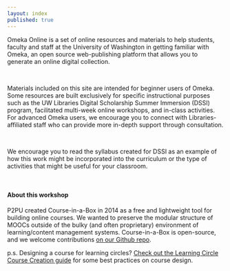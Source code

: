 ```yaml
---
layout: index
published: true
---
```


Omeka Online is a set of online resources and materials to help students, faculty and staff at the University of Washington in getting familiar with Omeka, an open source web-publishing platform that allows you to generate an online digital collection.

<br>

Materials included on this site are intended for beginner users of Omeka. Some resources are built exclusively for specific instructional purposes such as the UW Libraries Digital Scholarship Summer Immersion (DSSI) program, facilitated multi-week online workshops, and in-class activities. For advanced Omeka users, we encourage you to connect with Libraries-affiliated staff who can provide more in-depth support through consultation.

<br>

We encourage you to read the syllabus created for DSSI as an example of how this work might be incorporated into the curriculum or the type of activities that might be useful for your classroom.

<br>

#### About this workshop

P2PU created Course-in-a-Box in 2014 as a free and lightweight tool for building online courses. We wanted to preserve the modular structure of MOOCs outside of the bulky (and often proprietary) environment of learning/content management systems. Course-in-a-Box is open-source, and we welcome contributions [on our Github repo](https://github.com/p2pu/course-in-a-box).

p.s. Designing a course for learning circles? [Check out the Learning Circle Course Creation guide](https://docs.google.com/document/u/1/d/116fJM3GS7XDzilUOL_ynMZ0yTncUD6aVUbcQKsTra6U/edit#heading=h.l36tzg40xcgr) for some best practices on course design.
